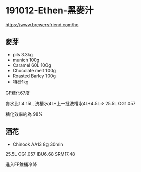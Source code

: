 # 191012-Ethen-黑麥汁

https://www.brewersfriend.com/ho

## 麥芽
* pils 3.3kg
* munich 100g
* Caramel 60L 100g
* Chocolate melt 100g
* Roasted Barley 100g
* 特砂1kg

GF糖化67度

麥水比1:4 15L, 洗槽水4L+上一批洗槽水4L+4.5L=> 25.5L OG1.057

糖化效率約為 98%

## 酒花
* Chinook AA13 8g 30min

25.5L OG1.057 IBU6.68 SRM17.48

進入FF錐桶冷降
